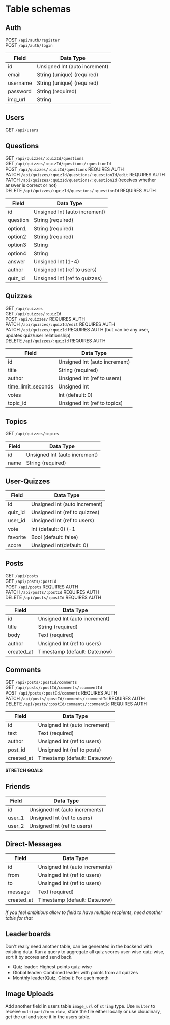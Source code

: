 # Table schemas

## Auth
POST `/api/auth/register`  
POST `/api/auth/login`  

| Field    | Data Type                     |
| -------- | ----------------------------- |
| id       | Unsigned Int (auto increment) |
| email    | String (unique) (required)    |
| username | String (unique) (required)    |
| password | String (required)             |
| img_url  | String                        |

## Users
GET `/api/users`

## Questions

GET `/api/quizzes/:quizId/questions`  
GET `/api/quizzes/:quizId/questions/:questionId`  
POST `/api/quizzes/:quizId/questions` REQUIRES AUTH  
PATCH `/api/quizzes/:quizId/questions/:questionId/edit` REQUIRES AUTH  
PATCH `/api/quizzes/:quizId/questions/:questionId` (receives whether answer is correct or not)  
DELETE `/api/quizzes/:quizId/questions/:questionId` REQUIRES AUTH  

| Field    | Data Type                     |
| -------- | ----------------------------- |
| id       | Unsigned Int (auto increment) |
| question | String (required)             |
| option1  | String (required)             |
| option2  | String (required)             |
| option3  | String                        |
| option4  | String                        |
| answer   | Unsigned Int (1-4)            |
| author   | Unsigned Int (ref to users)   |
| quiz_id  | Unsigned Int (ref to quizzes) |

## Quizzes

GET `/api/quizzes`  
GET `/api/quizzes/:quizId`  
POST `/api/quizzes/` REQUIRES AUTH  
PATCH `/api/quizzes/:quizId/edit` REQUIRES AUTH  
PATCH `/api/quizzes/:quizId` REQUIRES AUTH (but can be any user, updates quiz/user relationship)  
DELETE `/api/quizzes/:quizId` REQUIRES AUTH   


| Field              | Data Type                     |
| ------------------ | ----------------------------- |
| id                 | Unsigned Int (auto increment) |
| title              | String (required)             |
| author             | Unsigned Int (ref to users)   |
| time_limit_seconds | Unsigned Int                  |
| votes              | Int (default: 0)              |
| topic_id              | Unsigned Int (ref to topics)  |

## Topics

GET `/api/quizzes/topics`  

| Field       | Data Type                     |
| ----------- | ----------------------------- |
| id          | Unsigned Int (auto increment) |
| name        | String (required)             |

## User-Quizzes

| Field       | Data Type                      |
| ----------- | ------------------------------ |
| id          | Unsigned Int (auto increment)  |
| quiz_id     | Unsigned Int (ref to quizzes)  |
| user_id     | Unsigned Int (ref to users)    |
| vote        | Int (default: 0) (-1 || 1)     |    
| favorite    | Bool (default: false)          |
| score       | Unsigned Int(default: 0)       |           


## Posts

GET `/api/posts`   
GET `/api/posts/:postId`  
POST `/api/posts` REQUIRES AUTH  
PATCH `/api/posts/:postId` REQUIRES AUTH  
DELETE `/api/posts/:postId` REQUIRES AUTH  

| Field      | Data Type                     |
| ---------- | ----------------------------- |
| id         | Unsigned Int (auto increment) |
| title      | String (required)             |
| body       | Text (required)               |
| author     | Unsigned Int (ref to users)   |
| created_at | Timestamp (default: Date.now) |

## Comments

GET `/api/posts/:postId/comments`   
GET `/api/posts/:postId/comments/:commentId`  
POST `/api/posts/:postId/comments` REQUIRES AUTH  
PATCH `/api/posts/:postId/comments/:commentId` REQUIRES AUTH  
DELETE `/api/posts/:postId/comments/:commentId` REQUIRES AUTH  

| Field        | Data Type                     |
| ------------ | ----------------------------- |
| id           | Unsigned Int (auto increment) |
| text         | Text (required)               |
| author       | Unsigned Int (ref to users)   |
| post_id      | Unsigned Int (ref to posts)   |
| created_at   | Timestamp (default: Date.now) |

**STRETCH GOALS**

## Friends

| Field  | Data Type                      |
| ------ | ------------------------------ |
| id     | Unsigned Int (auto increments) |
| user_1 | Unsigned Int (ref to users)    |
| user_2 | Unsigned Int (ref to users)    |

## Direct-Messages

| Field      | Data Type                      |
| ---------- | ------------------------------ |
| id         | Unsigned Int (auto increments) |
| from       | Unsinged Int (ref to users)    |
| to         | Unsinged Int (ref to users)    |
| message    | Text (required)                |
| created_at | Timestamp (default: Date.now)  |

_If you feel ambitious allow to field to have multiple recpients, need another
table for that_

## Leaderboards

Don't really need another table, can be generated in the backend with existing
data. Run a query to aggregate all quiz scores user-wise quiz-wise, sort it by
scores and send back.

- Quiz leader: Highest points quiz-wise
- Global leader: Combined leader with points from all quizzes
- Monthly leader(Quiz, Global): For each month

## Image Uploads

Add another field in users table `image_url` of `string` type. Use `multer` to
receive `multipart/form-data`, store the file either locally or use cloudinary,
get the url and store it in the users table.
